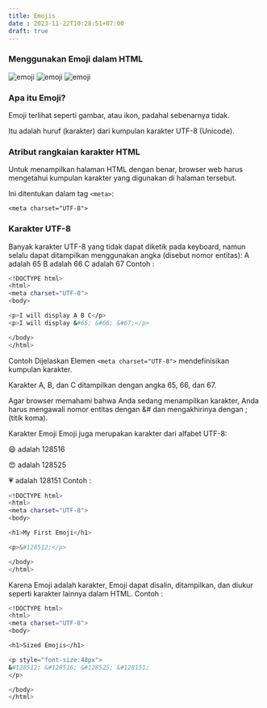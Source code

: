 ```yaml
---
title: Emojis
date : 2023-11-22T10:28:51+07:00
draft: true
---
```


### Menggunakan Emoji dalam HTML


![emoji](https://github.com/uin-unit/docs-html/blob/main/images/emoji1.png)
![emoji](https://github.com/uin-unit/docs-html/blob/main/images/emoji2.png)
![emoji](https://github.com/uin-unit/docs-html/blob/main/images/emoji3.png)


### Apa itu Emoji?

Emoji terlihat seperti gambar, atau ikon, padahal sebenarnya tidak.

Itu adalah huruf (karakter) dari kumpulan karakter UTF-8 (Unicode).

### Atribut rangkaian karakter HTML

Untuk menampilkan halaman HTML dengan benar, browser web harus mengetahui kumpulan karakter yang digunakan di halaman tersebut.

Ini ditentukan dalam tag `<meta>`:

`<meta charset="UTF-8">`

### Karakter UTF-8

Banyak karakter UTF-8 yang tidak dapat diketik pada keyboard, namun selalu dapat ditampilkan menggunakan angka (disebut nomor entitas):
A adalah 65
B adalah 66
C adalah 67
Contoh : 

```sh
<!DOCTYPE html>
<html>
<meta charset="UTF-8">
<body>

<p>I will display A B C</p>
<p>I will display &#65; &#66; &#67;</p>

</body>
</html>
```

Contoh Dijelaskan
Elemen `<meta charset="UTF-8">` mendefinisikan kumpulan karakter.

Karakter A, B, dan C ditampilkan dengan angka 65, 66, dan 67.

Agar browser memahami bahwa Anda sedang menampilkan karakter, Anda harus mengawali nomor entitas dengan &# dan mengakhirinya dengan ; (titik koma).


Karakter Emoji
Emoji juga merupakan karakter dari alfabet UTF-8:

😄 adalah 128516

😍 adalah 128525

💗 adalah 128151
Contoh : 
```sh
<!DOCTYPE html>
<html>
<meta charset="UTF-8">
<body>

<h1>My First Emoji</h1>

<p>&#128512;</p>

</body>
</html>
```
Karena Emoji adalah karakter, Emoji dapat disalin, ditampilkan, dan diukur seperti karakter lainnya dalam HTML.
Contoh : 
```sh
<!DOCTYPE html>
<html>
<meta charset="UTF-8">
<body>

<h1>Sized Emojis</h1>

<p style="font-size:48px">
&#128512; &#128516; &#128525; &#128151;
</p>

</body>
</html>
```
